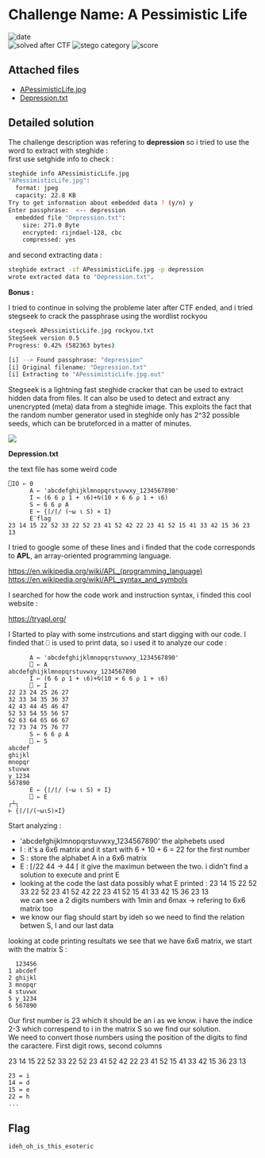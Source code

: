 
# Challenge Name: A Pessimistic Life


![date](https://img.shields.io/badge/date-10.03.2021-brightgreen.svg)  
![solved after CTF](https://img.shields.io/badge/solved-after%20CTF-red.svg) 
![stego category](https://img.shields.io/badge/category-stego-lightgrey.svg)
![score](https://img.shields.io/badge/score-200-blue.svg)


## Attached files

- [APessimisticLife.jpg](APessimisticLife.jpg)
- [Depression.txt](Depression.txt)





## Detailed solution
The challenge description was refering to **depression** so i tried to use the word to extract with steghide :  
first use setghide info to check :
```bash
steghide info APessimisticLife.jpg
"APessimisticLife.jpg":
  format: jpeg
  capacity: 22.8 KB
Try to get information about embedded data ? (y/n) y
Enter passphrase:  <-- depression
  embedded file "Depression.txt":
    size: 271.0 Byte
    encrypted: rijndael-128, cbc
    compressed: yes
```
and second extracting data :

```bash
steghide extract -sf APessimisticLife.jpg -p depression
wrote extracted data to "Depression.txt".
```
**Bonus :** 
  
I tried to continue in solving the probleme later after CTF ended, and i tried stegseek to crack the passphrase using the wordlist rockyou
```bash
stegseek APessimisticLife.jpg rockyou.txt
StegSeek version 0.5
Progress: 0.42% (582363 bytes)

[i] --> Found passphrase: "depression"
[i] Original filename: "Depression.txt"
[i] Extracting to "APessimisticLife.jpg.out"
```
Stegseek is a lightning fast steghide cracker that can be used to extract hidden data from files. 
It can also be used to detect and extract any unencrypted (meta) data from a steghide image. This exploits the fact that the random number generator used in steghide only has 2^32 possible seeds, which can be bruteforced in a matter of minutes.  

![](https://github.com/RickdeJager/stegseek/raw/master/.demo/seed.gif)

**Depression.txt**  
  
the text file has some weird code

```
⎕IO ← 0
      A ← 'abcdefghijklmnopqrstuvwxy_1234567890'
      I ← (6 6 ⍴ 1 + ⍳6)+⍉(10 × 6 6 ⍴ 1 + ⍳6)
      S ← 6 6 ⍴ A
      E ← {⌈/⌈/ (~⍵ ⍳ S) × I}
      E¨flag
23 14 15 22 52 33 22 52 23 41 52 42 22 23 41 52 15 41 33 42 15 36 23 13
```
I tried to google some of these lines and i finded that the code corresponds to **APL**, an array-oriented programming language.  
  
https://en.wikipedia.org/wiki/APL_(programming_language)  
https://en.wikipedia.org/wiki/APL_syntax_and_symbols 

I searched for how the code work and instruction syntax, i finded this cool website : 

https://tryapl.org/ 

I Started to play with some instrcutions and start digging with our code. I finded that ⎕ is used to print data, so i used it to analyze our code : 
```
      A ← 'abcdefghijklmnopqrstuvwxy_1234567890'
      ⎕ ← A
abcdefghijklmnopqrstuvwxy_1234567890
      I ← (6 6 ⍴ 1 + ⍳6)+⍉(10 × 6 6 ⍴ 1 + ⍳6)
      ⎕ ← I
22 23 24 25 26 27
32 33 34 35 36 37
42 43 44 45 46 47
52 53 54 55 56 57
62 63 64 65 66 67
72 73 74 75 76 77
      S ← 6 6 ⍴ A
      ⎕ ← S
abcdef
ghijkl
mnopqr
stuvwx
y_1234
567890
      E ← {⌈/⌈/ (~⍵ ⍳ S) × I}
      ⎕ ← E
┌┴┐             
⊢ {⌈/⌈/(~⍵⍳S)×I}
```
Start analyzing :
- 'abcdefghijklmnopqrstuvwxy_1234567890' the alphebets used
- I : it's a 6x6 matrix and it start with 6 + 10 + 6 = 22 for the first number
- S : store the alphabet A in a 6x6 matrix
- E : ⌈/22 44 -> 44 ⌈ it give the maximun between the two. i didn't find a solution to execute and print E
- looking at the code the last data possibly what E printed : 23 14 15 22 52 33 22 52 23 41 52 42 22 23 41 52 15 41 33 42 15 36 23 13  
    we can see a 2 digits numbers with 1min and 6max -> refering to 6x6 matrix too
- we know our flag should start by ideh so we need to find the relation betwen S, I and our last data 

looking at code printing resultats we see that we have 6x6 matrix, we start with the matrix S :

```
  123456
1 abcdef
2 ghijkl
3 mnopqr
4 stuvwx
5 y_1234
6 567890
```

Our first number is 23 which it should be an i as we know. i have the indice 2-3 which correspend to i in the matrix S so we find our solution.  
We need to convert those numbers using the position of the digits to find the caractere. First digit rows, second columns

23 14 15 22 52 33 22 52 23 41 52 42 22 23 41 52 15 41 33 42 15 36 23 13

```
23 = i
14 = d
15 = e
22 = h
...
```

## Flag

```
ideh_oh_is_this_esoteric
```
